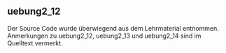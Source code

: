 ## uebung2_12

Der Source Code wurde überwiegend aus dem Lehrmaterial entnommen.
Anmerkungen zu uebung2_12, uebung2_13 und uebung2_14 sind im Quelltext vermerkt.
